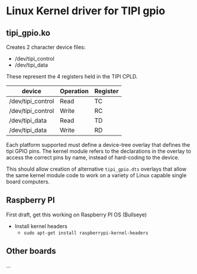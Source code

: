 # Linux Kernel driver for TIPI gpio 

## tipi_gpio.ko

Creates 2 character device files:

- /dev/tipi_control
- /dev/tipi_data

These represent the 4 registers held in the TIPI CPLD. 

| device            | Operation | Register |
| ----------------- | --------- | -------- |
| /dev/tipi_control | Read      |       TC |
| /dev/tipi_control | Write     |       RC |
| /dev/tipi_data    | Read      |       TD |
| /dev/tipi_data    | Write     |       RD |

Each platform supported must define a device-tree overlay 
that defines the tipi GPIO pins. The kernel module refers
to the declarations in the overlay to access the correct
pins by name, instead of hard-coding to the device. 

This should allow creation of alternative `tipi_gpio.dts` 
overlays that allow the same kernel module code to work 
on a variety of Linux capable single board computers.

## Raspberry PI

First draft, get this working on Raspberry PI OS (Bullseye)

- Install kernel headers
  - `sudo apt-get install raspberrypi-kernel-headers`

## Other boards

...

